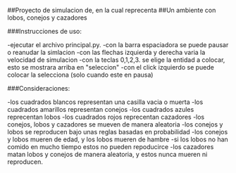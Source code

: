 ##Proyecto de simulacion de, en la cual reprecenta
##Un ambiente con lobos, conejos y cazadores

###Instrucciones de uso:

-ejecutar el archivo principal.py.
-con la barra espaciadora se puede pausar o reanudar la simlacion
-con las flechas izquierda y derecha varia la velocidad de simulacion
-con la teclas 0,1,2,3. se elige la entidad a colocar, esto se mostrara arriba en "seleccion"
-con el click izquierdo se puede colocar la selecciona (solo cuando este en pausa)

###Consideraciones:

-los cuadrados blancos representan una casilla vacia o muerta
-los cuadrados amarillos representan conejos
-los cuadrados azules reprecentan lobos
-los cuadrados rojos reprecentan cazadores
-los conejos, lobos y cazadores se mueven de manera aleatoria
-los conejos y lobos se reproducen bajo unas reglas basadas en probabilidad
-los conejos y lobos mueren de edad, y los lobos mueren de hambre
-si los lobos no han comido en mucho tiempo estos no pueden repoducirce
-los cazadores matan lobos y conejos de manera aleatoria, y estos nunca mueren ni reproducen.
